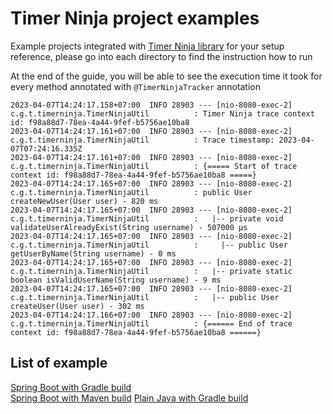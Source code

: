 # Timer Ninja project examples
Example projects integrated with [Timer Ninja library](https://github.com/ThangLeQuoc/timer-ninja) for your setup reference, please go into each directory to find the instruction how to run

At the end of the guide, you will be able to see the execution time it took for every method annotated with `@TimerNinjaTracker` annotation

```shell
2023-04-07T14:24:17.158+07:00  INFO 28903 --- [nio-8080-exec-2] c.g.t.timerninja.TimerNinjaUtil          : Timer Ninja trace context id: f98a88d7-78ea-4a44-9fef-b5756ae10ba8
2023-04-07T14:24:17.161+07:00  INFO 28903 --- [nio-8080-exec-2] c.g.t.timerninja.TimerNinjaUtil          : Trace timestamp: 2023-04-07T07:24:16.335Z
2023-04-07T14:24:17.161+07:00  INFO 28903 --- [nio-8080-exec-2] c.g.t.timerninja.TimerNinjaUtil          : {===== Start of trace context id: f98a88d7-78ea-4a44-9fef-b5756ae10ba8 =====}
2023-04-07T14:24:17.165+07:00  INFO 28903 --- [nio-8080-exec-2] c.g.t.timerninja.TimerNinjaUtil          : public User createNewUser(User user) - 820 ms
2023-04-07T14:24:17.165+07:00  INFO 28903 --- [nio-8080-exec-2] c.g.t.timerninja.TimerNinjaUtil          :   |-- private void validateUserAlreadyExist(String username) - 507000 µs
2023-04-07T14:24:17.165+07:00  INFO 28903 --- [nio-8080-exec-2] c.g.t.timerninja.TimerNinjaUtil          :     |-- public User getUserByName(String username) - 0 ms
2023-04-07T14:24:17.165+07:00  INFO 28903 --- [nio-8080-exec-2] c.g.t.timerninja.TimerNinjaUtil          :   |-- private static boolean isValidUserName(String username) - 9 ms
2023-04-07T14:24:17.165+07:00  INFO 28903 --- [nio-8080-exec-2] c.g.t.timerninja.TimerNinjaUtil          :   |-- public User createUser(User user) - 302 ms
2023-04-07T14:24:17.166+07:00  INFO 28903 --- [nio-8080-exec-2] c.g.t.timerninja.TimerNinjaUtil          : {====== End of trace context id: f98a88d7-78ea-4a44-9fef-b5756ae10ba8 ======}
```

## List of example
[Spring Boot with Gradle build](https://github.com/ThangLeQuoc/timer-ninja-examples/tree/main/timerninja-todolist-gradle)  
[Spring Boot with Maven build](https://github.com/ThangLeQuoc/timer-ninja-examples/tree/main/timerninja-todolist-maven)
[Plain Java with Gradle build](https://github.com/ThangLeQuoc/timer-ninja-examples/tree/main/timer-ninja-plain-java-gradle)
